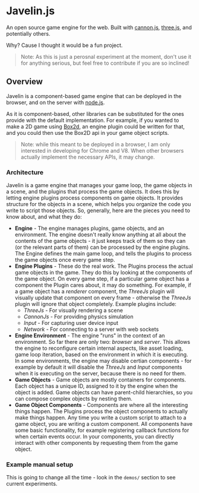 # Javelin.js #

An open source game engine for the web.  Built with [cannon.js](), [three.js](), and potentially others.

Why?  Cause I thought it would be a fun project.

> Note: As this is just a perosnal experiment at the moment, don't use it for anything serious, but feel free to contribute if you are so inclined!

## Overview ##

Javelin is a component-based game engine that can be deployed in the browser, and on the server with [node.js]().

As it is component-based, other libraries can be substituted for the ones provide with the default implementation.  For
example, if you wanted to make a 2D game using [Box2d](), an engine plugin could be written for that, and you could
then use the Box2D api in your game object scripts.

> Note: while this meant to be deployed in a browser, I am only interested in developing for Chrome and V8.  When other browsers actually implement the necessary APIs, it may change.

### Architecture ###

Javelin is a game engine that manages your game loop, the game objects in a scene, and the plugins that process the game
objects.  It does this by letting engine plugins process components on game objects.  It provides structure for the objects
in a scene, which helps you organize the code you write to script those objects.  So, generally, here are the pieces you need
to know about, and what they do:

* **Engine** - The engine manages plugins, game objects, and an environment.  The engine doesn't really know anything
at all about the contents of the game objects - it just keeps track of them so they can (or the relevant parts of them) can
be processed by the engine plugins.  The Engine defines the main game loop, and tells the plugins to process the game objects
once every game step.
* **Engine Plugins** - These do the real work.  The Plugins process the actual game objects in the game.  They do this by
looking at the components of the game object.  On every game step, if a particular game object has a component the Plugin
cares about, it may do something.  For example, if a game object has a *renderer* component, the *ThreeJs* plugin will visually
update that component on every frame - otherwise the *ThreeJs* plugin will ignore that object completely.  Example plugins include:
    * *ThreeJs* - For visually rendering a scene
    * *CannonJs* - For providing physics simulation
    * *Input* - For capturing user device input
    * *Network* - For connecting to a server with web sockets
* **Engine Environment** - The engine "runs" in the context of an environment.  So far there are only two: *browser* and *server*.  This
allows the engine to reconfigure certain internal aspects, like asset loading, game loop iteration, based on the environment in 
which it is executing.  In some environments, the engine may disable certian components - for example by default it will disable
the *ThreeJs* and *Input* components when it is executing on the server, because there is no need for them.
* **Game Objects** - Game objects are mostly containers for components.  Each object has a unique ID, assigned to it by the engine
when the object is added.  Game objects can have parent-child hierarchies, so you can compose complex objects by nesting them.
* **Game Object Components** - Components are where all the interesting things happen.  The Plugins process the object components
to actually make things happen.  Any time you write a custom script to attach to a game object, you are writing a custom component.
All components have some basic functionality, for example registering callback functions for when certain events occur.  In your
components, you can directly interact with other components by requesting them from the game object.

### Example manual setup ###

This is going to change all the time - look in the `demos/` section to see current experiments.
